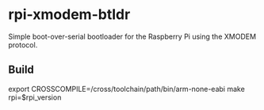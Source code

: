 rpi-xmodem-btldr
==========

Simple boot-over-serial bootloader for the Raspberry Pi using the XMODEM protocol.

Build
-----

export CROSSCOMPILE=/cross/toolchain/path/bin/arm-none-eabi
make rpi=$rpi_version
